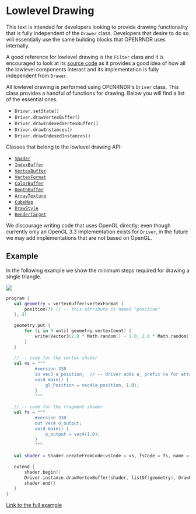  
 # Lowlevel Drawing

This text is intended for developers looking to provide drawing functionality that is fully independent of 
the `Drawer` class. Developers that desire to do so will essentially use the same building blocks that OPENRNDR
uses internally.
    
A good reference for lowlevel drawing is the `Filter` class and it is encouraged to look at its [source code](https://github.com/openrndr/openrndr/blob/master/openrndr-core/src/main/kotlin/org/openrndr/draw/Filter.kt)
as it provides a good idea of how all the lowlevel components interact and its implementation is fully independent from
`Drawer`.
    
All lowlevel drawing is performed using OPENRNDR's `Driver` class. This class provides a handful of functions for
drawing. Below you will find a list of the essential ones.
 * `Driver.setState()`    
 * `Driver.drawVertexBuffer()`
 * `Driver.drawIndexedVertexBuffer()`        
 * `Driver.drawInstances()`
 * `Driver.drawIndexedInstances()`
 
Classes that belong to the lowlevel drawing API:
 * [`Shader`](https://api.openrndr.org/org.openrndr.draw/-shader/index.html)
 * [`IndexBuffer`](https://api.openrndr.org/org.openrndr.draw/-index-buffer/index.html)
 * [`VertexBuffer`](https://api.openrndr.org/org.openrndr.draw/-vertex-buffer/index.html)
 * [`VertexFormat`](https://api.openrndr.org/org.openrndr.draw/-vertex-format/index.html)
 * [`ColorBuffer`](https://api.openrndr.org/org.openrndr.draw/-color-buffer/index.html)
 * [`DepthBuffer`](https://api.openrndr.org/org.openrndr.draw/-depth-buffer/index.html)
 * [`ArrayTexture`](https://api.openrndr.org/org.openrndr.draw/-array-texture/index.html)
 * [`CubeMap`](https://api.openrndr.org/org.openrndr.draw/-cubemap/index.html)
 * [`DrawStyle`](https://api.openrndr.org/org.openrndr.draw/-draw-style/index.html)
 * [`RenderTarget`](https://api.openrndr.org/org.openrndr.draw/-render-target/index.html)

We discourage writing code that uses OpenGL directly; even though currently only an OpenGL 3.3 implementation exists 
for `Driver`, in the future we may add implementations that are not based on OpenGL.       
 
 ## Example
        
In the following example we show the minimum steps required for drawing a single triangle.         
 
 <img src="media/lowlevel-drawing-001.png"/> 
 
 ```kotlin
program {
    val geometry = vertexBuffer(vertexFormat {
        position(3) // -- this attribute is named "position"
    }, 3)
    
    geometry.put {
        for (i in 0 until geometry.vertexCount) {
            write(Vector3(2.0 * Math.random() - 1.0, 2.0 * Math.random() - 1.0, 0.0))
        }
    }
    
    // -- code for the vertex shader
    val vs = """
            #version 330                
            in vec3 a_position;  // -- driver adds a_ prefix (a for attribute)
            void main() {
                gl_Position = vec4(a_position, 1.0);                
            }
            """
    
    // -- code for the fragment shader
    val fs = """
            #version 330
            out vec4 o_output;
            void main() {
                o_output = vec4(1.0);                                                                                                                
            }                                                                
            """
    
    val shader = Shader.createFromCode(vsCode = vs, fsCode = fs, name = "custom-shader")
    
    extend {
        shader.begin()
        Driver.instance.drawVertexBuffer(shader, listOf(geometry), DrawPrimitive.TRIANGLES, 0, 3)
        shader.end()
    }
}
``` 
 
 [Link to the full example](https://github.com/openrndr/openrndr-examples/blob/master/src/main/kotlin/examples/11_Advanced_Topics/C05_Lowlevel_drawing000.kt) 

